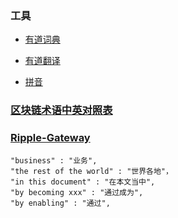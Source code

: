 ### 工具

   - [有道词典](http://dict.youdao.com)
   
   - [有道翻译](http://fanyi.youdao.com/)
   
   - [拼音](http://fanyu.baidu.com)

### [区块链术语中英对照表](https://blog.csdn.net/qq_36747842/article/details/79590065)


### [Ripple-Gateway](https://ripple.com/build/gateway-guide/#before-integration)

    "business" : "业务",
    "the rest of the world" : "世界各地"，
    "in this document" : "在本文当中",
    "by becoming xxx" : "通过成为",
    "by enabling" : "通过",
